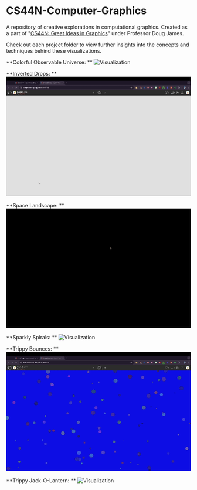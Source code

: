 # CS44N-Computer-Graphics
A repository of creative explorations in computational graphics. Created as a part of "[CS44N: Great Ideas in Graphics](https://sites.google.com/stanford.edu/stanfordcs44n2023)" under Professor Doug James. 

Check out each project folder to view further insights into the concepts and techniques behind these visualizations. 

**Colorful Observable Universe:  **
![Visualization](https://github.com/tonywangs/CS44N-Computer-Graphics/blob/main/Colorful%20Observable%20Universe/Colorful-Observable-Universe-Vid.gif?raw=true)

**Inverted Drops:  ** 
![Visualization](https://github.com/tonywangs/CS44N-Computer-Graphics/blob/main/Inverted%20Drops/Inverted-Drops-Vid.gif?raw=true)

**Space Landscape:  **
![Visualization](https://github.com/tonywangs/CS44N-Computer-Graphics/blob/main/Space%20Landscape/Space-Landscape-Vid.gif?raw=true)

**Sparkly Spirals:  **
![Visualization](https://github.com/tonywangs/CS44N-Computer-Graphics/blob/main/Sparkly%20Spirals/Sparkly-Spirals-Vid.gif?raw=true)

**Trippy Bounces:  **
![Visualization](https://github.com/tonywangs/CS44N-Computer-Graphics/blob/main/Trippy%20Bounces/Trippy-Bounces-Vid.gif?raw=true)

**Trippy Jack-O-Lantern:  **
![Visualization](https://github.com/tonywangs/CS44N-Computer-Graphics/blob/main/Trippy%20Jack-O-Lantern/Trippy-Jack-O-Lantern-Vid.gif?raw=true)

